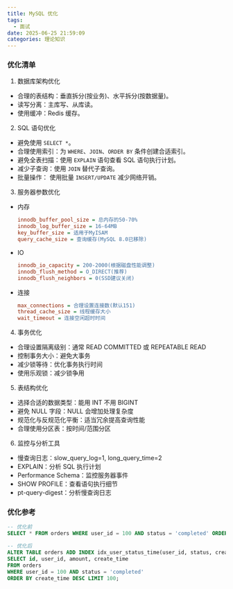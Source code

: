 ```yaml
---
title: MySQL 优化
tags:
  - 面试
date: 2025-06-25 21:59:09
categories: 理论知识
---
```


### 优化清单

1. 数据库架构优化
  * 合理的表结构：垂直拆分(按业务)、水平拆分(按数据量)。
  * 读写分离：主库写、从库读。
  * 使用缓冲：Redis 缓存。
<!-- more -->
2. SQL 语句优化
  * 避免使用 `SELECT *`。
  * 合理使用索引：为 `WHERE`、`JOIN`、`ORDER BY` 条件创建合适索引。
  * 避免全表扫描：使用 `EXPLAIN` 语句查看 SQL 语句执行计划。
  * 减少子查询：使用 `JOIN` 替代子查询。
  * 批量操作： 使用批量 `INSERT/UPDATE` 减少网络开销。

3. 服务器参数优化
  * 内存
    ```ini
    innodb_buffer_pool_size = 总内存的50-70%
    innodb_log_buffer_size = 16-64MB
    key_buffer_size = 适用于MyISAM
    query_cache_size = 查询缓存(MySQL 8.0已移除)
    ```

  * IO
    ```ini
    innodb_io_capacity = 200-2000(根据磁盘性能调整)
    innodb_flush_method = O_DIRECT(推荐)
    innodb_flush_neighbors = 0(SSD建议关闭)
    ```
  
  * 连接
    ```ini
    max_connections = 合理设置连接数(默认151)
    thread_cache_size = 线程缓存大小
    wait_timeout = 连接空闲超时时间
    ```

4. 事务优化

  * 合理设置隔离级别：通常 READ COMMITTED 或 REPEATABLE READ
  * 控制事务大小：避免大事务
  * 减少锁等待：优化事务执行时间
  * 使用乐观锁：减少锁争用

5. 表结构优化

  * 选择合适的数据类型：能用 INT 不用 BIGINT
  * 避免 NULL 字段：NULL 会增加处理复杂度
  * 规范化与反规范化平衡：适当冗余提高查询性能
  * 合理使用分区表：按时间/范围分区

6. 监控与分析工具

  * 慢查询日志：slow_query_log=1, long_query_time=2
  * EXPLAIN：分析 SQL 执行计划
  * Performance Schema：监控服务器事件
  * SHOW PROFILE：查看语句执行细节
  * pt-query-digest：分析慢查询日志

### 优化参考

```sql
-- 优化前
SELECT * FROM orders WHERE user_id = 100 AND status = 'completed' ORDER BY create_time DESC;

-- 优化后
ALTER TABLE orders ADD INDEX idx_user_status_time(user_id, status, create_time);
SELECT id, user_id, amount, create_time 
FROM orders 
WHERE user_id = 100 AND status = 'completed' 
ORDER BY create_time DESC LIMIT 100;
```
